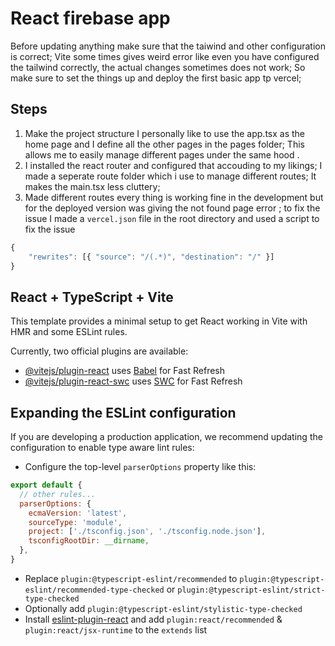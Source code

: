 # React firebase app

Before updating anything make sure that the taiwind and other configuration is correct;
Vite some times gives weird error like even you have configured the tailwind correctly, the actual changes sometimes does not work; So make sure to set the things up and deploy the first basic app tp vercel;

## Steps

1. Make the project structure I personally like to use the app.tsx as the home page and I define all the other pages in the pages folder; This allows me to easily manage different pages under the same hood .
2. I installed the react router and configured that accouding to my likings; I made a seperate route folder which i use to manage different routes; It makes the main.tsx less cluttery;
3. Made different routes every thing is working fine in the development but for the deployed version was giving the not found page error ; to fix the issue I made a ```vercel.json``` file in the root directory and used a script to fix the issue

``` js
{
    "rewrites": [{ "source": "/(.*)", "destination": "/" }]
}
```

## React + TypeScript + Vite

This template provides a minimal setup to get React working in Vite with HMR and some ESLint rules.

Currently, two official plugins are available:

- [@vitejs/plugin-react](https://github.com/vitejs/vite-plugin-react/blob/main/packages/plugin-react/README.md) uses [Babel](https://babeljs.io/) for Fast Refresh
- [@vitejs/plugin-react-swc](https://github.com/vitejs/vite-plugin-react-swc) uses [SWC](https://swc.rs/) for Fast Refresh

## Expanding the ESLint configuration

If you are developing a production application, we recommend updating the configuration to enable type aware lint rules:

- Configure the top-level `parserOptions` property like this:

```js
export default {
  // other rules...
  parserOptions: {
    ecmaVersion: 'latest',
    sourceType: 'module',
    project: ['./tsconfig.json', './tsconfig.node.json'],
    tsconfigRootDir: __dirname,
  },
}
```

- Replace `plugin:@typescript-eslint/recommended` to `plugin:@typescript-eslint/recommended-type-checked` or `plugin:@typescript-eslint/strict-type-checked`
- Optionally add `plugin:@typescript-eslint/stylistic-type-checked`
- Install [eslint-plugin-react](https://github.com/jsx-eslint/eslint-plugin-react) and add `plugin:react/recommended` & `plugin:react/jsx-runtime` to the `extends` list
